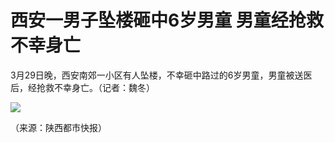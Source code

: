 # 西安一男子坠楼砸中6岁男童 男童经抢救不幸身亡

3月29日晚，西安南郊一小区有人坠楼，不幸砸中路过的6岁男童，男童被送医后，经抢救不幸身亡。（记者：魏冬）

![](https://inews.gtimg.com/news_bt/OMLFqwmD97pbSgOs2_F4Kk8PfACvCkFxmkLiezti0bEtoAA/1000)

（来源：陕西都市快报）

